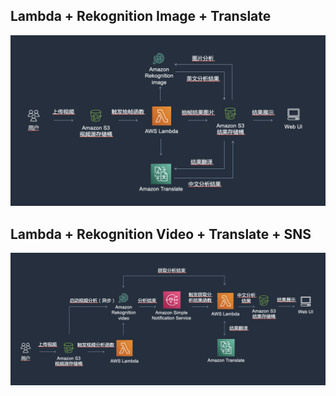 ## Lambda + Rekognition Image + Translate

![alt text](https://github.com/zhixueli/aws-rekognition/blob/master/rekognition-image/rekognition-image.png?raw=true)

## Lambda + Rekognition Video + Translate + SNS

![alt text](https://github.com/zhixueli/aws-rekognition/blob/master/rekognition-video/rekognition-video.png?raw=true)